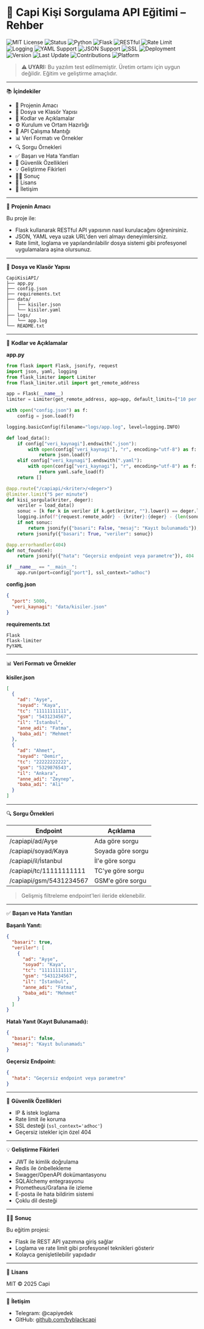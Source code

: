 
# 📘 Capi Kişi Sorgulama API Eğitimi – Rehber

![MIT License](https://img.shields.io/badge/license-MIT-green)
![Status](https://img.shields.io/badge/status-Eğitim%20Amaçlı-blue)
![Python](https://img.shields.io/badge/python-3.8+-yellow)
![Flask](https://img.shields.io/badge/framework-Flask-red)
![RESTful](https://img.shields.io/badge/API-RESTful-lightgrey)
![Rate Limit](https://img.shields.io/badge/rate--limit-enabled-brightgreen)
![Logging](https://img.shields.io/badge/logging-active-orange)
![YAML Support](https://img.shields.io/badge/YAML-supported-blueviolet)
![JSON Support](https://img.shields.io/badge/JSON-supported-lightblue)
![SSL](https://img.shields.io/badge/SSL-AdHoc-informational)
![Deployment](https://img.shields.io/badge/deploy-localhost-red)
![Version](https://img.shields.io/badge/version-1.0.0-blue)
![Last Update](https://img.shields.io/badge/last%20update-May%202025-critical)
![Contributions](https://img.shields.io/badge/contributions-welcome-success)
![Platform](https://img.shields.io/badge/platform-Windows%20%7C%20Linux%20%7C%20MacOS-black)
> **⚠️ UYARI:** Bu yazılım test edilmemiştir. Üretim ortamı için uygun değildir. Eğitim ve geliştirme amaçlıdır.

---

📚 **İçindekiler**

- 🎯 Projenin Amacı  
- 📁 Dosya ve Klasör Yapısı  
- 🧠 Kodlar ve Açıklamalar  
- ⚙️ Kurulum ve Ortam Hazırlığı  
- 🔌 API Çalışma Mantığı  
- 📊 Veri Formatı ve Örnekler  
- 🔍 Sorgu Örnekleri  
- ✅ Başarı ve Hata Yanıtları  
- 🔐 Güvenlik Özellikleri  
- 💡 Geliştirme Fikirleri  
- 👨‍🏫 Sonuç  
- 📄 Lisans  
- 👋 İletişim  

---

🎯 **Projenin Amacı**

Bu proje ile:
- Flask kullanarak RESTful API yapısının nasıl kurulacağını öğrenirsiniz.
- JSON, YAML veya uzak URL'den veri almayı deneyimlersiniz.
- Rate limit, loglama ve yapılandırılabilir dosya sistemi gibi profesyonel uygulamalara aşina olursunuz.

---

📁 **Dosya ve Klasör Yapısı**

```
CapiKisiAPI/
├── app.py
├── config.json
├── requirements.txt
├── data/
│   ├── kisiler.json
│   └── kisiler.yaml
├── logs/
│   └── app.log
└── README.txt
```

---

🧠 **Kodlar ve Açıklamalar**

**app.py**
```python
from flask import Flask, jsonify, request
import json, yaml, logging
from flask_limiter import Limiter
from flask_limiter.util import get_remote_address

app = Flask(__name__)
limiter = Limiter(get_remote_address, app=app, default_limits=["10 per minute"])

with open("config.json") as f:
    config = json.load(f)

logging.basicConfig(filename="logs/app.log", level=logging.INFO)

def load_data():
    if config["veri_kaynagi"].endswith(".json"):
        with open(config["veri_kaynagi"], "r", encoding="utf-8") as f:
            return json.load(f)
    elif config["veri_kaynagi"].endswith(".yaml"):
        with open(config["veri_kaynagi"], "r", encoding="utf-8") as f:
            return yaml.safe_load(f)
    return []

@app.route("/capiapi/<kriter>/<deger>")
@limiter.limit("5 per minute")
def kisi_sorgula(kriter, deger):
    veriler = load_data()
    sonuc = [k for k in veriler if k.get(kriter, "").lower() == deger.lower()]
    logging.info(f"{request.remote_addr} - {kriter}:{deger} - {len(sonuc)} sonuç")
    if not sonuc:
        return jsonify({"basari": False, "mesaj": "Kayıt bulunamadı"}), 404
    return jsonify({"basari": True, "veriler": sonuc})

@app.errorhandler(404)
def not_found(e):
    return jsonify({"hata": "Geçersiz endpoint veya parametre"}), 404

if __name__ == "__main__":
    app.run(port=config["port"], ssl_context="adhoc")
```

**config.json**
```json
{
  "port": 5000,
  "veri_kaynagi": "data/kisiler.json"
}
```

**requirements.txt**
```
Flask
flask-limiter
PyYAML
```

---

📊 **Veri Formatı ve Örnekler**

**kisiler.json**
```json
[
  {
    "ad": "Ayşe",
    "soyad": "Kaya",
    "tc": "11111111111",
    "gsm": "5431234567",
    "il": "İstanbul",
    "anne_adi": "Fatma",
    "baba_adi": "Mehmet"
  },
  {
    "ad": "Ahmet",
    "soyad": "Demir",
    "tc": "22222222222",
    "gsm": "5329876543",
    "il": "Ankara",
    "anne_adi": "Zeynep",
    "baba_adi": "Ali"
  }
]
```

---

🔍 **Sorgu Örnekleri**

| Endpoint                          | Açıklama                   |
|----------------------------------|----------------------------|
| /capiapi/ad/Ayşe                 | Ada göre sorgu             |
| /capiapi/soyad/Kaya              | Soyada göre sorgu          |
| /capiapi/il/İstanbul             | İl'e göre sorgu            |
| /capiapi/tc/11111111111          | TC'ye göre sorgu           |
| /capiapi/gsm/5431234567          | GSM'e göre sorgu           |

> Gelişmiş filtreleme endpoint'leri ileride eklenebilir.

---

✅ **Başarı ve Hata Yanıtları**

**Başarılı Yanıt:**
```json
{
  "basari": true,
  "veriler": [
    {
      "ad": "Ayşe",
      "soyad": "Kaya",
      "tc": "11111111111",
      "gsm": "5431234567",
      "il": "İstanbul",
      "anne_adi": "Fatma",
      "baba_adi": "Mehmet"
    }
  ]
}
```

**Hatalı Yanıt (Kayıt Bulunamadı):**
```json
{
  "basari": false,
  "mesaj": "Kayıt bulunamadı"
}
```

**Geçersiz Endpoint:**
```json
{
  "hata": "Geçersiz endpoint veya parametre"
}
```

---

🔐 **Güvenlik Özellikleri**

- IP & istek loglama  
- Rate limit ile koruma  
- SSL desteği (`ssl_context='adhoc'`)  
- Geçersiz istekler için özel 404

---

💡 **Geliştirme Fikirleri**

- JWT ile kimlik doğrulama  
- Redis ile önbellekleme  
- Swagger/OpenAPI dokümantasyonu  
- SQLAlchemy entegrasyonu  
- Prometheus/Grafana ile izleme  
- E-posta ile hata bildirim sistemi  
- Çoklu dil desteği

---

👨‍🏫 **Sonuç**

Bu eğitim projesi:
- Flask ile REST API yazımına giriş sağlar
- Loglama ve rate limit gibi profesyonel teknikleri gösterir
- Kolayca genişletilebilir yapıdadır

---

📄 **Lisans**

MIT © 2025 Capi

---

👋 **İletişim**

- Telegram: @capiyedek  
- GitHub: [github.com/byblackcapi](https://github.com/byblackcapi)
